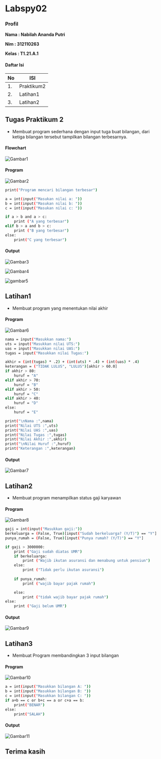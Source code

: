 # Labspy02

### Profil
__Nama  : Nabilah Ananda Putri__

__Nim   : 312110263__

__Kelas : T1.21.A.1__

#### Daftar Isi
| No | ISI | 
| -- | --- |
| 1. |  Praktikum2  | 
| 2. |  Latihan1  |
| 3. |  Latihan2  |

## Tugas Praktikum 2
- Membuat program sederhana dengan input tuga buat bilangan, dari ketiga bilangan tersebut tampilkan bilangan terbesarnya. 

#### Flowchart
![Gambar1](ssP2/ss1.png)

#### Program
![Gambar2](ssP2/ss2.png)
```bash
print("Program mencari bilangan terbesar") 

a = int(input("Masukan nilai a: "))
b = int(input("Masukan nilai b: "))
c = int(input("Masukan nilai c: "))

if a > b and a > c:
    print ("A yang terbesar")
elif b > a and b > c:
    print ("B yang terbesar")
else:
    print("C yang terbesar")
```

#### Output
![Gambar3](ssP2/ss3.png)

![Gambar4](ssP2/ss4.png)

![gambar5](ssP2/ss5.png)


## Latihan1
- Membuat program yang menentukan nilai akhir

#### Program 
![Gambar6](ssLat1/ss1.png)
```bash
nama = input("Masukkan nama:")
uts = input("Masukkan nilai UTS:")
uas = input("Masukkan nilai UAS:")
tugas = input("Masukkan nilai Tugas:")

akhir = (int(tugas) * .2) + (int(uts) * .4) + (int(uas) * .4)
keterangan = ("TIDAK LULUS", "LULUS")[akhir > 60.0]
if akhir > 80:
    huruf = "A"
elif akhir > 70:
    huruf = "B"
elif akhir > 50:
    huruf = "C"
elif akhir > 40:
    huruf = "D"
else:
    huruf = "E"

print("\nNama :",nama)
print("Nilai UTS :",uts)
print("Nilai UAS :",uas)
print("Nilai Tugas :",tugas)
print("Nilai Akhir :",akhir)
print("\nNilai Huruf :",huruf)
print("Keterangan :",keterangan)
```

#### Output
![Gambar7](ssLat1/ss2.png)


## Latihan2
- Membuat program menampilkan status gaji karyawan

#### Program
![Gambar8](ssLat2/ss1.png)
```bash 
gaji = int(input("Masukkan gaji:"))
berkeluarga = (False, True)[input("Sudah berkeluarga? (Y/T)") == "Y"]
punya_rumah = (False, True)[input("Punya rumah? (Y/T)") == "Y"]

if gaji > 3000000:
    print ("Gaji sudah diatas UMR")
    if berkeluarga:
        print ("Wajib ikutan asuransi dan menabung untuk pensiun")
    else:
        print ("Tidak perlu ikutan asuransi")
        
    if punya_rumah:
        print ("wajib bayar pajak rumah")

    else:
        print ("tidak wajib bayar pajak rumah")
else:
    print ("Gaji belum UMR")
```

#### Output
![Gambar9](ssLat2/Ss2.png)


## Latihan3
- Membuat Program membandingkan 3 input bilangan

#### Program
![Gambar10](ssLat3/ss1.png)
```bash
a = int(input("Masukkan bilangan A: "))
b = int(input("Masukkan bilangan B: "))
c = int(input("Masukkan bilangan C: "))
if a+b == c or b+c == a or c+a == b:
    print("BENAR")
else:
    print("SALAH")
```

#### Output
![Gambar11](ssLat3/Ss2.png)

## Terima kasih